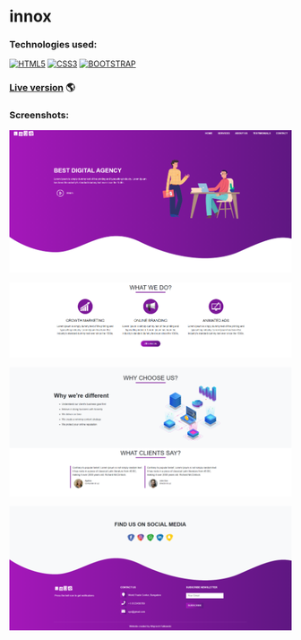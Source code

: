 # innox

### Technologies used:

[![HTML5](https://img.shields.io/badge/-HTML5-E34F26?style=flat-square&logo=html5&logoColor=white)]()
[![CSS3](https://img.shields.io/badge/-CSS3-1572B6?style=flat-square&logo=css3)]()
[![BOOTSTRAP](https://img.shields.io/badge/-Bootstrap-7952b3?style=flat-square&logo=bootstrap&logoColor=white)]()

### [Live version](https://wojciechxfalkowski.github.io/best-digital-agency/) 🌎

### Screenshots:

<p align="center">
  <img src="./images//home.png?raw=true" alt="Home page"/>
</p>
<p align="center">
  <img src="./images/services.png?raw=true" alt="Services"/>
</p>
<p align="center">
  <img src="./images/about-us.png?raw=true" alt="About us"/>
</p>
<p align="center">
  <img src="./images/contact-us.png?raw=true" alt="Contact us"/>
</p>
